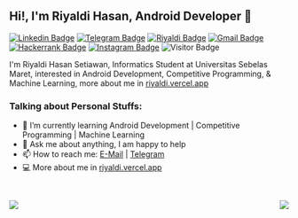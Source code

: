 ## Hi!, I'm Riyaldi Hasan, Android Developer 👋

[![Linkedin Badge](https://img.shields.io/badge/-LinkedIn-blue?logo=Linkedin&logoColor=white&link=https://www.linkedin.com/in/riyaldi-h-2217b8134/)](https://www.linkedin.com/in/riyaldi/) 
[![Telegram Badge](https://img.shields.io/badge/-Telegram-blue?logo=telegram&logoColor=white&link=https://t.me/riyhs)](https://t.me/riyhs)
[![Riyaldi Badge](https://img.shields.io/badge/-riyaldi.vercel.app-202020?logo=data:image/png;base64,iVBORw0KGgoAAAANSUhEUgAAAEAAAABABAMAAABYR2ztAAAAGFBMVEVHcEw0izcygzU2jzcziDcxfjQ4kDo4jjwr0gBVAAAAB3RSTlMAxlYlR3WQZfj3JAAAALZJREFUSMft1T0KhDAQBeBZxE1rt20IewDBwlYWD+AR7GwHFOb66w+KyybzkGjnVCk+Es28IUR3HatirTwAXrIVIyA9At49foBAwAgIBBwNxA/stILgMYMqDMj/ETtgrgTNSUAASJR7mEGn3CTsxYFutrGJ4thU5wAwnKwgsPREgPTZHEGJgFF/065paBBgBRitFxNIESAtD3YL9YCANt3LGVn0dP+dUX+cey9BScalq+/n6+T6Aph96pMyHUmkAAAAAElFTkSuQmCC&link=https://riyaldi.com)](https://riyaldi.vercel.app) 
[![Gmail Badge](https://img.shields.io/badge/-Gmail-red?logo=Gmail&logoColor=white&link=mailto:riyaldi.dev@gmail.com)](mailto:riyaldi.dev@gmail.com) 
[![Hackerrank Badge](https://img.shields.io/badge/-Hackerrank-green?logo=Hackerrank&logoColor=white&link=https://hackerrank.com/riyhs)](https://hackerrank.com/riyhs)
[![Instagram Badge](https://img.shields.io/badge/-Instagram-purple?logo=instagram&logoColor=white&link=https://instagram.com/riyhs_/)](https://instagram.com/riyhs_)
![Visitor Badge](https://visitor-badge.laobi.icu/badge?page_id=riyhs.riyhs)

I'm Riyaldi Hasan Setiawan, Informatics Student at Universitas Sebelas Maret, interested in Android Development, Competitive Programming, & Machine Learning, more about me in [riyaldi.vercel.app](https://riyaldi.vercel.app/)


### Talking about Personal Stuffs:

- 🌱 I’m currently learning Android Development | Competitive Programming | Machine Learning
- 💬 Ask me about anything, I am happy to help
- 📫 How to reach me: [E-Mail](mailto:riyaldi.dev@gmail.com) | [Telegram](https://t.me/riyhs)
- 💻 More about me in [riyaldi.vercel.app](https://riyaldi.vercel.app/)

&nbsp;

<a href="https://github.com/riyhs">
  <img align="left" src="https://github-readme-stats.vercel.app/api?username=riyhs&show_icons=true&theme=react&border_color=61dafb&hide_border=true" />
</a>
<a href="https://github.com/riyhs">
  <img align="right" src="https://github-readme-stats.vercel.app/api/top-langs/?username=riyhs&title_color=61dafb&text_color=ffffff&icon_color=61dafb&bg_color=20232a&langs_count=8&layout=compact&border_color=61dafb&hide_border=true" />
</a>
